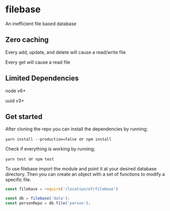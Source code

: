 # filebase
An inefficient file based database

## Zero caching

Every add, update, and delete will cause a read/write file

Every get will cause a read file

## Limited Dependencies

node v6+

uuid v3+

## Get started

After cloning the repo you can install the dependencies by running;

`yarn install --production=false`&nbsp;&nbsp;or&nbsp;&nbsp;`npm install`

Check if everything is working by running;

`yarn test`&nbsp;&nbsp;or&nbsp;&nbsp;`npm test`

To use filebase import the module and point it at your desired database directory. Then you can create an object with a set of functions to modify a specific file.

```javascript
const filebase = require('/location/of/filebase')

const db = filebase('data');
const personRepo = db.file('person');
```

